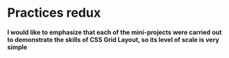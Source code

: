 # Practices redux

**I would like to emphasize that each of the mini-projects were carried out to demonstrate the skills of CSS Grid Layout, so its level of scale is very simple**
